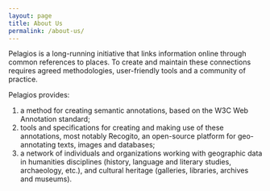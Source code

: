 ```yaml
---
layout: page
title: About Us
permalink: /about-us/
---
```


Pelagios is a long-running initiative that links information online through common references to places. 
To create and maintain these connections requires agreed methodologies, user-friendly tools and a community of practice.

Pelagios provides:
1. a method for creating semantic annotations, based on the W3C Web Annotation standard;
2. tools and specifications for creating and making use of these annotations, most notably Recogito, an open-source platform for geo-annotating texts, images and databases;
3. a network of individuals and organizations working with geographic data in humanities disciplines (history, language and literary studies, archaeology, etc.), and cultural heritage (galleries, libraries, archives and museums).
